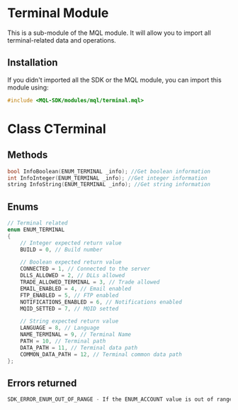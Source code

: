 # Terminal Module
This is a sub-module of the MQL module. It will allow you to import all terminal-related data and operations.

## Installation
If you didn't imported all the SDK or the MQL module, you can import this module using:
```cpp
#include <MQL-SDK/modules/mql/terminal.mql>
```

# Class CTerminal
## Methods
```cpp
bool InfoBoolean(ENUM_TERMINAL _info); //Get boolean information
int InfoInteger(ENUM_TERMINAL _info); //Get integer information
string InfoString(ENUM_TERMINAL _info); //Get string information
```

## Enums
```cpp
// Terminal related
enum ENUM_TERMINAL
{
    // Integer expected return value
    BUILD = 0, // Build number

    // Boolean expected return value
    CONNECTED = 1, // Connected to the server
    DLLS_ALLOWED = 2, // DLLs allowed
    TRADE_ALLOWED_TERMINAL = 3, // Trade allowed
    EMAIL_ENABLED = 4, // Email enabled
    FTP_ENABLED = 5, // FTP enabled
    NOTIFICATIONS_ENABLED = 6, // Notifications enabled
    MQID_SETTED = 7, // MQID setted

    // String expected return value
    LANGUAGE = 8, // Language
    NAME_TERMINAL = 9, // Terminal Name
    PATH = 10, // Terminal path
    DATA_PATH = 11, // Terminal data path
    COMMON_DATA_PATH = 12, // Terminal common data path
};
```

## Errors returned
```cpp
SDK_ERROR_ENUM_OUT_OF_RANGE - If the ENUM_ACCOUNT value is out of range
```
